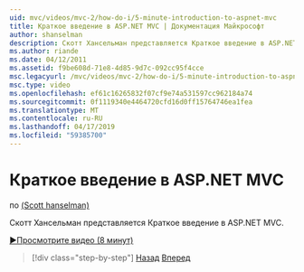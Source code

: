 ```yaml
---
uid: mvc/videos/mvc-2/how-do-i/5-minute-introduction-to-aspnet-mvc
title: Краткое введение в ASP.NET MVC | Документация Майкрософт
author: shanselman
description: Скотт Хансельман представляется Краткое введение в ASP.NET MVC.
ms.author: riande
ms.date: 04/12/2011
ms.assetid: f9be608d-71e8-4d85-9d7c-092cc95f4cce
msc.legacyurl: /mvc/videos/mvc-2/how-do-i/5-minute-introduction-to-aspnet-mvc
msc.type: video
ms.openlocfilehash: ef61c16265832f07cf9e74a531597cc962184a74
ms.sourcegitcommit: 0f1119340e4464720cfd16d0ff15764746ea1fea
ms.translationtype: MT
ms.contentlocale: ru-RU
ms.lasthandoff: 04/17/2019
ms.locfileid: "59385700"
---
```

# <a name="5-minute-introduction-to-aspnet-mvc"></a>Краткое введение в ASP.NET MVC

по [(Scott hanselman)](https://github.com/shanselman)

Скотт Хансельман представляется Краткое введение в ASP.NET MVC.

[&#9654;Просмотрите видео (8 минут)](https://channel9.msdn.com/Blogs/ASP-NET-Site-Videos/5-minute-introduction-to-aspnet-mvc)

> [!div class="step-by-step"]
> [Назад](aspnet-mvc-2-render-action.md)
> [Вперед](how-to-best-learn-asp-net-mvc.md)
